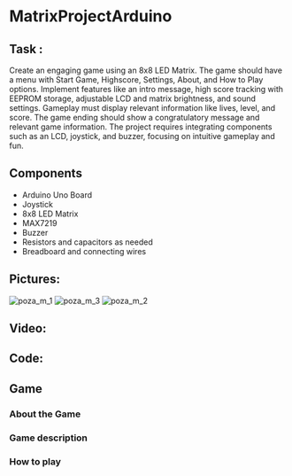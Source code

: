 # MatrixProjectArduino

## Task :

Create an engaging game using an 8x8 LED Matrix. The game should have a menu with Start Game, Highscore, Settings, About, and How to Play options. Implement features like an intro message, high score tracking with EEPROM storage, adjustable LCD and matrix brightness, and sound settings. Gameplay must display relevant information like lives, level, and score. The game ending should show a congratulatory message and relevant game information. The project requires integrating components such as an LCD, joystick, and buzzer, focusing on intuitive gameplay and fun.

## Components

- Arduino Uno Board
- Joystick
- 8x8 LED Matrix
- MAX7219
- Buzzer
- Resistors and capacitors as needed
- Breadboard and connecting wires

## Pictures:

![poza_m_1](https://github.com/VladRo26/MatrixProjectArduino/assets/100710098/50ba8fcb-456e-487a-9a99-dd5c324ee12c=200x200)
![poza_m_3](https://github.com/VladRo26/MatrixProjectArduino/assets/100710098/f0224cee-0bb3-424f-932e-116b733453b3=200x200)
![poza_m_2](https://github.com/VladRo26/MatrixProjectArduino/assets/100710098/8c3e9468-2b16-40a1-af02-0ba7acb4e045=200x200)




## Video:

## Code:


## Game 

### About the Game

### Game description

### How to play


